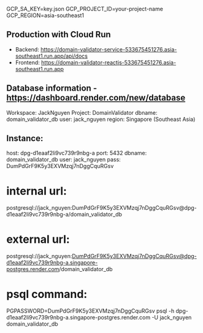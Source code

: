 GCP_SA_KEY=key.json
GCP_PROJECT_ID=your-project-name
GCP_REGION=asia-southeast1

## Production with Cloud Run
- Backend: https://domain-validator-service-533675451276.asia-southeast1.run.app/api/docs
- Frontend: https://domain-validator-reactjs-533675451276.asia-southeast1.run.app

##  Database information - https://dashboard.render.com/new/database
Workspace: JackNguyen
Project: DomainValidator
dbname: domain_validator_db
user: jack_nguyen
region: Singapore (Southeast Asia)

##  Instance:
host: dpg-d1eaaf2li9vc739r9nbg-a
port: 5432
dbname: domain_validator_db
user: jack_nguyen
pass: DumPdGrF9K5y3EXVMzqj7nDggCquRGsv

#   internal url: 
postgresql://jack_nguyen:DumPdGrF9K5y3EXVMzqj7nDggCquRGsv@dpg-d1eaaf2li9vc739r9nbg-a/domain_validator_db
#   external url: 
postgresql://jack_nguyen:DumPdGrF9K5y3EXVMzqj7nDggCquRGsv@dpg-d1eaaf2li9vc739r9nbg-a.singapore-postgres.render.com/domain_validator_db
#   psql command:
PGPASSWORD=DumPdGrF9K5y3EXVMzqj7nDggCquRGsv psql -h dpg-d1eaaf2li9vc739r9nbg-a.singapore-postgres.render.com -U jack_nguyen domain_validator_db

